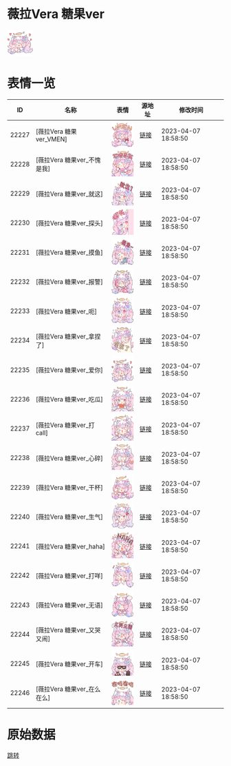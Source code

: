 # 薇拉Vera 糖果ver

<img src="./cover.png" height="60" alt="cover" />

# 表情一览

|ID|名称|表情|源地址|修改时间|
|----|----|----|----|----|
|22227|[薇拉Vera 糖果ver_VMEN]|<img src="./pic/022227_%5B薇拉Vera 糖果ver_VMEN%5D.png" height="60" alt="VMEN"/>|[链接](https://i0.hdslb.com/bfs/garb/6a0cf6b75d4b1f371f9c356c51ec356def96c84b.png)|2023-04-07 18:58:50|
|22228|[薇拉Vera 糖果ver_不愧是我]|<img src="./pic/022228_%5B薇拉Vera 糖果ver_不愧是我%5D.png" height="60" alt="不愧是我"/>|[链接](https://i0.hdslb.com/bfs/garb/60989b9c335175dc05e620170f5713a64c8c2ecf.png)|2023-04-07 18:58:50|
|22229|[薇拉Vera 糖果ver_就这]|<img src="./pic/022229_%5B薇拉Vera 糖果ver_就这%5D.png" height="60" alt="就这"/>|[链接](https://i0.hdslb.com/bfs/garb/b1f2bb2b23a7ea1815a6459141d079c4c25870c3.png)|2023-04-07 18:58:50|
|22230|[薇拉Vera 糖果ver_探头]|<img src="./pic/022230_%5B薇拉Vera 糖果ver_探头%5D.png" height="60" alt="探头"/>|[链接](https://i0.hdslb.com/bfs/garb/76ff0f31ca8411df118ee9eb69b59be636181076.png)|2023-04-07 18:58:50|
|22231|[薇拉Vera 糖果ver_摸鱼]|<img src="./pic/022231_%5B薇拉Vera 糖果ver_摸鱼%5D.png" height="60" alt="摸鱼"/>|[链接](https://i0.hdslb.com/bfs/garb/14f6b2538f64d2d32484e4b2ea1f40c6a496dc39.png)|2023-04-07 18:58:50|
|22232|[薇拉Vera 糖果ver_报警]|<img src="./pic/022232_%5B薇拉Vera 糖果ver_报警%5D.png" height="60" alt="报警"/>|[链接](https://i0.hdslb.com/bfs/garb/100a2e888cfe7bf07f85cabdfb8684542022be28.png)|2023-04-07 18:58:50|
|22233|[薇拉Vera 糖果ver_呃]|<img src="./pic/022233_%5B薇拉Vera 糖果ver_呃%5D.png" height="60" alt="呃"/>|[链接](https://i0.hdslb.com/bfs/garb/d7d41ce0c461401da757cf9dd28603baba5f9a5a.png)|2023-04-07 18:58:50|
|22234|[薇拉Vera 糖果ver_拿捏了]|<img src="./pic/022234_%5B薇拉Vera 糖果ver_拿捏了%5D.png" height="60" alt="拿捏了"/>|[链接](https://i0.hdslb.com/bfs/garb/b5cf5468c48ba285a694df54c8457dbbd70c5a58.png)|2023-04-07 18:58:50|
|22235|[薇拉Vera 糖果ver_爱你]|<img src="./pic/022235_%5B薇拉Vera 糖果ver_爱你%5D.png" height="60" alt="爱你"/>|[链接](https://i0.hdslb.com/bfs/garb/d9bb0f4ce9b0b49e88648f3f92e833e29e2c6b1d.png)|2023-04-07 18:58:50|
|22236|[薇拉Vera 糖果ver_吃瓜]|<img src="./pic/022236_%5B薇拉Vera 糖果ver_吃瓜%5D.png" height="60" alt="吃瓜"/>|[链接](https://i0.hdslb.com/bfs/garb/f46757007865fa54679e3acec86c33af1397004d.png)|2023-04-07 18:58:50|
|22237|[薇拉Vera 糖果ver_打call]|<img src="./pic/022237_%5B薇拉Vera 糖果ver_打call%5D.png" height="60" alt="打call"/>|[链接](https://i0.hdslb.com/bfs/garb/8d6db0925aa7505eab0cff5dcbb1f66794028ab5.png)|2023-04-07 18:58:50|
|22238|[薇拉Vera 糖果ver_心碎]|<img src="./pic/022238_%5B薇拉Vera 糖果ver_心碎%5D.png" height="60" alt="心碎"/>|[链接](https://i0.hdslb.com/bfs/garb/cd513a491459f2c23ca5d1ba49aefc57e23ef60b.png)|2023-04-07 18:58:50|
|22239|[薇拉Vera 糖果ver_干杯]|<img src="./pic/022239_%5B薇拉Vera 糖果ver_干杯%5D.png" height="60" alt="干杯"/>|[链接](https://i0.hdslb.com/bfs/garb/54e0ac514af1b148207e8796b7f3f51bedf04e7c.png)|2023-04-07 18:58:50|
|22240|[薇拉Vera 糖果ver_生气]|<img src="./pic/022240_%5B薇拉Vera 糖果ver_生气%5D.png" height="60" alt="生气"/>|[链接](https://i0.hdslb.com/bfs/garb/dcfde040a57dd9371673ef5f809cb2d7255714e9.png)|2023-04-07 18:58:50|
|22241|[薇拉Vera 糖果ver_haha]|<img src="./pic/022241_%5B薇拉Vera 糖果ver_haha%5D.png" height="60" alt="haha"/>|[链接](https://i0.hdslb.com/bfs/garb/714cd80b64fd2891d2c173921398a900b1cfca60.png)|2023-04-07 18:58:50|
|22242|[薇拉Vera 糖果ver_打咩]|<img src="./pic/022242_%5B薇拉Vera 糖果ver_打咩%5D.png" height="60" alt="打咩"/>|[链接](https://i0.hdslb.com/bfs/garb/a45dbff09bb8497b861bb3a4fef1be2215a54d7a.png)|2023-04-07 18:58:50|
|22243|[薇拉Vera 糖果ver_无语]|<img src="./pic/022243_%5B薇拉Vera 糖果ver_无语%5D.png" height="60" alt="无语"/>|[链接](https://i0.hdslb.com/bfs/garb/05c6a2ed003cba0a13752f06f3b4bb9fb4b117d1.png)|2023-04-07 18:58:50|
|22244|[薇拉Vera 糖果ver_又哭又闹]|<img src="./pic/022244_%5B薇拉Vera 糖果ver_又哭又闹%5D.png" height="60" alt="又哭又闹"/>|[链接](https://i0.hdslb.com/bfs/garb/14064e7ffdee07b892df2eb476db1e5d3fa75091.png)|2023-04-07 18:58:50|
|22245|[薇拉Vera 糖果ver_开车]|<img src="./pic/022245_%5B薇拉Vera 糖果ver_开车%5D.png" height="60" alt="开车"/>|[链接](https://i0.hdslb.com/bfs/garb/2e448878c0a7c64dd5128e8ab071d8618ff95873.png)|2023-04-07 18:58:50|
|22246|[薇拉Vera 糖果ver_在么在么]|<img src="./pic/022246_%5B薇拉Vera 糖果ver_在么在么%5D.png" height="60" alt="在么在么"/>|[链接](https://i0.hdslb.com/bfs/garb/ac7271531a03e24f2da58f843b6cbfd43517a10a.png)|2023-04-07 18:58:50|

# 原始数据

[跳转](./raw.json)

